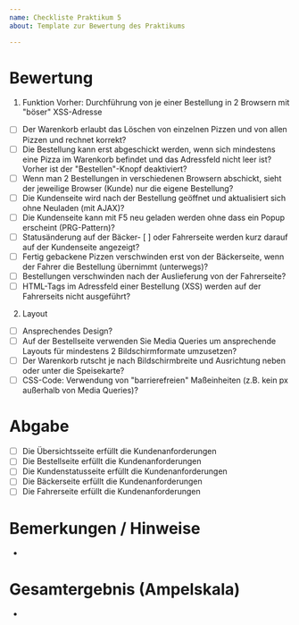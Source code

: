 ```yaml
---
name: Checkliste Praktikum 5
about: Template zur Bewertung des Praktikums

---
```


# Bewertung
 
1. Funktion
Vorher: Durchführung von je einer Bestellung in 2 Browsern mit "böser" XSS-Adresse
  - [ ] Der Warenkorb erlaubt das Löschen von einzelnen Pizzen und von allen Pizzen und rechnet korrekt?  
  - [ ] Die Bestellung kann erst abgeschickt werden, wenn sich mindestens eine Pizza im Warenkorb befindet und das Adressfeld nicht leer ist? Vorher ist der "Bestellen"-Knopf deaktiviert? 
  - [ ] Wenn man 2 Bestellungen in verschiedenen Browsern abschickt, sieht der jeweilige Browser (Kunde) nur die eigene Bestellung? 
  - [ ] Die Kundenseite wird nach der Bestellung geöffnet und aktualisiert sich ohne Neuladen (mit AJAX)? 
  - [ ] Die Kundenseite kann mit F5 neu geladen werden ohne dass ein Popup erscheint (PRG-Pattern)?   
  - [ ] Statusänderung auf der Bäcker- [ ] oder Fahrerseite werden kurz darauf auf der Kundenseite angezeigt? 
  - [ ] Fertig gebackene Pizzen verschwinden erst von der Bäckerseite, wenn der Fahrer die Bestellung übernimmt (unterwegs)? 
  - [ ] Bestellungen verschwinden nach der Auslieferung von der Fahrerseite? 
  - [ ] HTML-Tags im Adressfeld einer Bestellung (XSS) werden auf der Fahrerseits nicht ausgeführt? 
  
2. Layout
  - [ ] Ansprechendes Design? 
  - [ ] Auf der Bestellseite verwenden Sie Media Queries um ansprechende Layouts für mindestens 2 Bildschirmformate umzusetzen? 
  - [ ] Der Warenkorb rutscht je nach Bildschirmbreite und Ausrichtung neben oder unter die Speisekarte? 
  - [ ] CSS-Code: Verwendung von "barrierefreien" Maßeinheiten (z.B. kein px außerhalb von Media Queries)? 
  
# Abgabe
- [ ] Die Übersichtsseite erfüllt die Kundenanforderungen
- [ ] Die Bestellseite erfüllt die Kundenanforderungen
- [ ] Die Kundenstatusseite erfüllt die Kundenanforderungen
- [ ] Die Bäckerseite erfüllt die Kundenanforderungen
- [ ] Die Fahrerseite erfüllt die Kundenanforderungen

# Bemerkungen / Hinweise
- 

# Gesamtergebnis (Ampelskala)
- 
